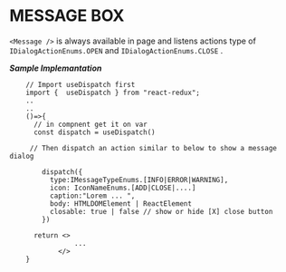 # MESSAGE BOX

`<Message />` is always available in page and listens actions type of `IDialogActionEnums.OPEN` and `IDialogActionEnums.CLOSE` .

**_Sample Implemantation_**

```
    // Import useDispatch first
    import {  useDispatch } from "react-redux";
    ..
    ..
    ()=>{
      // in compnent get it on var
      const dispatch = useDispatch()

     // Then dispatch an action similar to below to show a message dialog

        dispatch({
          type:IMessageTypeEnums.[INFO|ERROR|WARNING],
          icon: IconNameEnums.[ADD|CLOSE|....]
          caption:"Lorem ... ",
          body: HTMLDOMElement | ReactElement
          closable: true | false // show or hide [X] close button
        })

      return <>
                ...
            </>
    }
```
